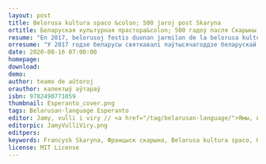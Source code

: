 ```yaml
---
layout: post
title: Belorusa kultura spaco &colon; 500 jaroj post Skaryna
ortitle: Беларуская культурная прастора&colon; 500 гадоў пасля Скарыны
resume: "En 2017, belorusoj festis duonan jarmilon de la belorusa kultura spaco iniciatita de Franсysk Skaryna en Prago la 6an de aŭgusto 1517. Ĉi tiu Esperanta eldono prezentas la plej gravajn figurojn de ĉi tiu spaco kaj iliajn verkojn. Dato de eldono: novembro 2020."
orresume: "У 2017 годзе беларусы святкавалі паўтысячагоддзе беларускай культурнай прасторы, ініцыяванай Францыскам Скарынам у Празе 6 жніўня 1517 года. Гэтае выданне на мове эсперанта прэзентуе буйныя фігуры гэтай прасторы і іх творы. Дата выдання: лістапад 2020."
date: 2020-08-16 07:00:00
homepage: 
download: 
demo: 
author: teamo de aŭtoroj
orauthor: калектыў аўтараў
isbn: 9782490771059
thumbnail: Esperanto_cover.png
tags: Belarusan·language Esperanto
editor: Jamy, vuĺli i viry // <a href="/tag/belarusan·language/">Ямы, вуллі і віры</a>
editorpic: JamyVulliViry.png
editpers: 
keywords: Francysk Skaryna, Францыск скарына, Belarusa kultura spaco, беларуская культурная прастора
license: MIT License
---
```




